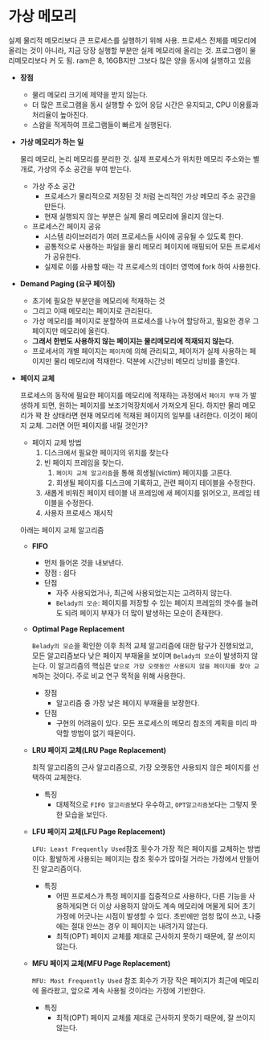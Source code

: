 # 가상 메모리

실제 물리적 메모리보다 큰 프로세스를 실행하기 위해 사용. 프로세스 전체를 메모리에 올리는 것이 아니라, 지금 당장 실행할 부분만 실제 메모리에 올리는 것. 프로그램이 물리메모리보다 커 도 됨. ram은 8, 16GB지만 그보다 많은 양을 동시에 실행하고 있음

- **장점**

  - 물리 메모리 크기에 제약을 받지 않는다.
  - 더 많은 프로그램을 동시 실행할 수 있어 응답 시간은 유지되고, CPU 이용률과 처리율이 높아진다.
  - 스왑을 적게하여 프로그램들이 빠르게 실행된다.

- **가상 메모리가 하는 일**

  물리 메모리, 논리 메모리를 분리한 것. 실제 프로세스가 위치한 메모리 주소와는 별개로, 가상의 주소 공간을 부여 받는다.

  - 가상 주소 공간
    - 프로세스가 물리적으로 저장된 것 처럼 논리적인 가상 메모리 주소 공간을 만든다.
    - 현재 실행되지 않는 부분은 실제 물리 메모리에 올리지 않는다.
  - 프로세스간 페이지 공유
    - 시스템 라이브러리가 여러 프로세스들 사이에 공유될 수 있도록 한다.
    - 공통적으로 사용하는 파일을 물리 메모리 페이지에 매핑되어 모든 프로세서가 공유한다.
    - 실제로 이를 사용할 때는 각 프로세스의 데이터 영역에 fork 하여 사용한다.

- **Demand Paging (요구 페이징)**

  - 초기에 필요한 부분만을 메모리에 적재하는 것
  - 그리고 이때 메모리는 페이지로 관리된다.
  - 가상 메모리를 페이지로 분할하여 프로세스를 나누어 할당하고, 필요한 경우 그 페이지만 메모리에 올린다.
  - **그래서 한번도 사용하지 않는 페이지는 물리메모리에 적재되지 않는다.**
  - 프로세서의 개별 페이지는 `페이저`에 의해 관리되고, 페이저가 실제 사용하는 페이지만 물리 메모리에 적재한다. 덕분에 시간낭비 메모리 낭비를 줄인다.

- **페이지 교체**

  프로세스의 동작에 필요한 페이지를 메모리에 적재하는 과정에서 `페이지 부재` 가 발생하게 되면, 원하는 페이지를 보조기억장치에서 가져오게 된다. 하지만 물리 메모리가 꽉 찬 상태라면 현재 메모리에 적재된 페이지의 일부를 내려한다. 이것이 페이지 교체. 그러면 어떤 페이지를 내릴 것인가?

  - 페이지 교체 방법
    1. 디스크에서 필요한 페이지의 위치를 찾는다
    2. 빈 페이지 프레임을 찾는다.
       1. `페이지 교체 알고리즘`을 통해 희생될(victim) 페이지를 고른다.
       2. 희생될 페이지를 디스크에 기록하고, 관련 페이지 테이블을 수정한다.
    3. 새롭게 비워진 페이지 테이블 내 프레임에 새 페이지를 읽어오고, 프레임 테이블을 수정한다.
    4. 사용자 프로세스 재시작

  아래는 페이지 교체 알고리즘

  - **FIFO**

    - 먼저 들어온 것을 내보낸다.
    - 장점 : 쉽다
    - 단점
      - 자주 사용되었거나, 최근에 사용되었는지는 고려하지 않는다.
      - `Belady의 모순`: 페이지를 저장할 수 있는 페이지 프레임의 갯수를 늘려도 되려 페이지 부재가 더 많이 발생하는 모순이 존재한다.

  - **Optimal Page Replacement**

    `Belady의 모순`을 확인한 이후 최적 교체 알고리즘에 대한 탐구가 진행되었고, 모든 알고리즘보다 낮은 페이지 부재율을 보이며 `Belady의 모순`이 발생하지 않는다. 이 알고리즘의 핵심은 `앞으로 가장 오랫동안 사용되지 않을 페이지를 찾아 교체`하는 것이다. 주로 비교 연구 목적을 위해 사용한다.

    - 장점
      - 알고리즘 중 가장 낮은 페이지 부재율을 보장한다.
    - 단점
      - 구현의 어려움이 있다. 모든 프로세스의 메모리 참조의 계획을 미리 파악할 방법이 없기 때문이다.

  - **LRU 페이지 교체(LRU Page Replacement)**

    최적 알고리즘의 근사 알고리즘으로, 가장 오랫동안 사용되지 않은 페이지를 선택하여 교체한다.

    - 특징
      - 대체적으로 `FIFO 알고리즘`보다 우수하고, `OPT알고리즘`보다는 그렇지 못한 모습을 보인다.

  - **LFU 페이지 교체(LFU Page Replacement)**

    `LFU: Least Frequently Used`참조 횟수가 가장 적은 페이지를 교체하는 방법이다. 활발하게 사용되는 페이지는 참조 횟수가 많아질 거라는 가정에서 만들어진 알고리즘이다.

    - 특징
      - 어떤 프로세스가 특정 페이지를 집중적으로 사용하다, 다른 기능을 사용하게되면 더 이상 사용하지 않아도 계속 메모리에 머물게 되어 초기 가정에 어긋나는 시점이 발생할 수 있다. 초반에만 엄청 많이 쓰고, 나중에는 절대 안쓰는 경우 이 페이지는 내려가지 않는다.
      - 최적(OPT) 페이지 교체를 제대로 근사하지 못하기 때문에, 잘 쓰이지 않는다.

  - **MFU 페이지 교체(MFU Page Replacement)**

    `MFU: Most Frequently Used` 참조 회수가 가장 작은 페이지가 최근에 메모리에 올라왔고, 앞으로 계속 사용될 것이라는 가정에 기반한다.

    - 특징
      - 최적(OPT) 페이지 교체를 제대로 근사하지 못하기 때문에, 잘 쓰이지 않는다.
